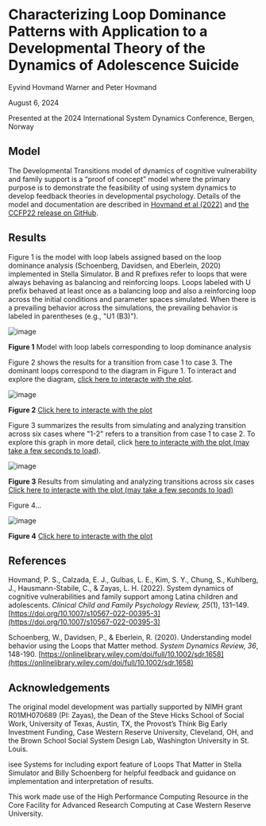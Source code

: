 # Characterizing Loop Dominance Patterns with Application to a Developmental Theory of the Dynamics of Adolescence Suicide

Eyvind Hovmand Warner and Peter Hovmand

August 6, 2024

Presented at the 2024 International System Dynamics Conference, Bergen, Norway

## Model
The Developmental Transitions model of dynamics of cognitive vulnerability and family support is a “proof of concept” model where the primary purpose is to demonstrate the feasibility of using system dynamics to develop feedback theories in developmental psychology. Details of the model and documentation are described in [Hovmand et al (2022)](https://doi.org/10.1007/s10567-022-00395-3) and [the CCFP22 release on GitHub](https://github.com/CBSDLab/Developmental_Transitions/tree/CCFP22).

## Results

Figure 1 is the model with loop labels assigned based on the loop dominance analysis (Schoenberg, Davidsen, and Eberlein, 2020) implemented in Stella Simulator. B and R prefixes refer to loops that were always behaving as balancing and reinforcing loops. Loops labeled with U prefix behaved at least once as a balancing loop and also a reinforcing loop across the initial conditions and parameter spaces simulated. When there is a prevailing behavior across the simulations, the prevailing behavior is labeled in parentheses (e.g., "U1 (B3)").  

![image](https://github.com/user-attachments/assets/8e0ed502-67f4-46b1-8a4f-ace437dfc5b2)

**Figure 1** Model with loop labels corresponding to loop dominance analysis

Figure 2 shows the results for a transition from case 1 to case 3. The dominant loops correspond to the diagram in Figure 1. To interact and explore the diagram, [click here to interacte with the plot](https://tinyurl.com/5n7ewd2w). 

![image](https://github.com/user-attachments/assets/74ea33cb-1405-48a1-9e0f-bc0355d39f2a)

**Figure 2** [Click here to interacte with the plot](https://cbsdlab.github.io/ISDC2024-loop-dominance-patterns/Results/p3.html)


Figure 3 summarizes the results from simulating and analyzing transition across six cases where "1-2" refers to a transition from case 1 to case 2. To explore this graph in more detail, click [here to interacte with the plot (may take a few seconds to load)](https://tinyurl.com/5n7ewd2w). 

![image](https://github.com/user-attachments/assets/c495405b-3ff6-4588-bf03-d766a6eb9a97)

**Figure 3** Results from simulating and analyzing transitions across six cases [Click here to interacte with the plot (may take a few seconds to load)](https://tinyurl.com/5n7ewd2w)


Figure 4...

![image](https://github.com/user-attachments/assets/1b28d16f-0bf7-4a3d-aaa6-51680abc7317)

**Figure 4** [Click here to interacte with the plot](https://cbsdlab.github.io/ISDC2024-loop-dominance-patterns/Results/p2.html)




## References 
Hovmand, P. S., Calzada, E. J., Gulbas, L. E., Kim, S. Y., Chung, S., Kuhlberg, J., Hausmann-Stabile, C., & Zayas, L. H. (2022). System dynamics of cognitive vulnerabilities and family support among Latina children and adolescents. *Clinical Child and Family Psychology Review, 25*(1), 131–149. [https://doi.org/10.1007/s10567-022-00395-3](https://doi.org/10.1007/s10567-022-00395-3)

Schoenberg, W., Davidsen, P., & Eberlein, R. (2020). Understanding model behavior using the Loops that Matter method. *System Dynamics Review, 36*, 148-190. [https://onlinelibrary.wiley.com/doi/full/10.1002/sdr.1658](https://onlinelibrary.wiley.com/doi/full/10.1002/sdr.1658)

## Acknowledgements
The original model development was partially supported by NIMH grant R01MH070689 (PI: Zayas), the Dean of the Steve Hicks School of Social Work, University of Texas, Austin, TX, the Provost’s Think Big Early Investment Funding, Case Western Reserve University, Cleveland, OH, and the Brown School Social System Design Lab, Washington University in St. Louis.

isee Systems for including export feature of Loops That Matter in Stella Simulator and Billy Schoenberg for helpful feedback and guidance on implementation and interpretation of results. 

This work made use of the High Performance Computing Resource in the Core Facility for Advanced Research Computing at Case Western Reserve University.



